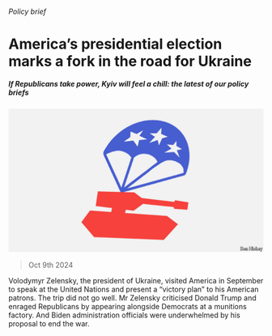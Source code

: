 ###### Policy brief

# America’s presidential election marks a fork in the road for Ukraine 

##### If Republicans take power, Kyiv will feel a chill: the latest of our policy briefs 

![image](images/20241012_USD006.jpg) 

> Oct 9th 2024 

Volodymyr Zelensky, the president of Ukraine, visited America in September to speak at the United Nations and present a “victory plan” to his American patrons. The trip did not go well. Mr Zelensky criticised Donald Trump and enraged Republicans by appearing alongside Democrats at a munitions factory. And Biden administration officials were underwhelmed by his proposal to end the war. 


